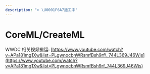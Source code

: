 ```yaml
---
description: "> \U0001F6A7施工中"
---
```


# CoreML/CreateML

WWDC 相关视频搬运: [https://www.youtube.com/watch?v=APa181mg1Xw&list=PLgwnocbnWRsmfBsh9rf\_744L369J46Wjs](https://www.youtube.com/watch?v=APa181mg1Xw&list=PLgwnocbnWRsmfBsh9rf_744L369J46Wjs)


